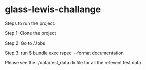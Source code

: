 # glass-lewis-challange

Steps to run the project.

Step 1: Clone the project 

Step 2: Go to /Jobs

Step 3: run $ bundle exec rspec --format documentation

Please see the ./data/test_data.rb file for all the relevent test data
